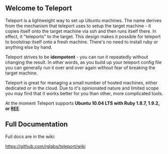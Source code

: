 ## Welcome to Teleport

Teleport is a lightweight way to set up Ubuntu machines. The name derives from the mechanism that teleport uses to setup the target machine - it copies itself onto the target machine via ssh and then runs itself there. In effect, it "teleports" to the target. This design makes it possible for teleport to bootstrap itself onto a fresh machine. There's no need to install ruby or anything else by hand.

Teleport strives to be **idempotent** - you can run it repeatedly without changing the result. In other words, as you build up your teleport config file you can generally run it over and over again without fear of breaking the target machine.

Teleport is great for managing a small number of hosted machines, either dedicated or in the cloud. Due to it's opinionated nature and limited scope you may find that it works better for you than other, more complicated tools.

At the moment Teleport supports **Ubuntu 10.04 LTS with Ruby 1.8.7, 1.9.2, or [REE](http://www.rubyenterpriseedition.com/)**.

## Full Documentation

Full docs are in the wiki:

https://github.com/rglabs/teleport/wiki
